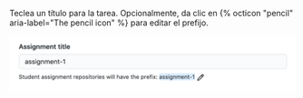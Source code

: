 Teclea un título para la tarea. Opcionalmente, da clic en {% octicon "pencil" aria-label="The pencil icon" %} para editar el prefijo.

<div class="procedural-image-wrapper">
  <img alt="Título y prefijo de la tarea" class="procedural-image-wrapper" src="/assets/images/help/classroom/assignments-assignment-title.png">
</div>
